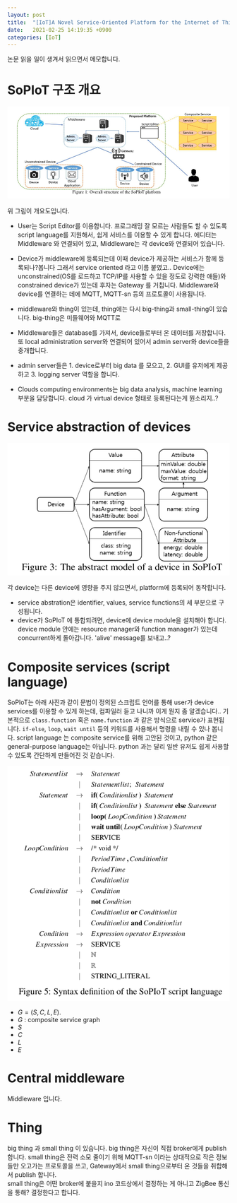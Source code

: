 ```yaml
---
layout: post
title:  "[IoT]A Novel Service-Oriented Platform for the Internet of Things 메모"
date:   2021-02-25 14:19:35 +0900
categories: [IoT]
---
```


논문 읽을 일이 생겨서 읽으면서 메모합니다.

# SoPIoT 구조 개요
![Overall structure](/images/IoT/SoPIoT.png)

위 그림이 개요도입니다. 
- User는 Script Editor를 이용합니다. 프로그래밍 잘 모르는 사람들도 할 수 있도록 script language를 지원해서, 쉽게 서비스를 이용할 수 있게 합니다. 에디터는 Middleware 와 연결되어 있고, Middleware는 각 device와 연결되어 있습니다.   

- Device가 middleware에 등록되는데 이때 device가 제공하는 서비스가 함께 등록되나?봅니다 그래서 service oriented 라고 이름 붙였고..  Device에는 unconstrained(OS를 로드하고 TCP/IP를 사용할 수 있을 정도로 강력한 애들)와 constrained device가 있는데 후자는 Gateway 를 거칩니다. Middleware와 device를 연결하는 데에 MQTT, MQTT-sn 등의 프로토콜이 사용됩니다.  

- middleware와 thing이 있는데, thing에는 다시 big-thing과 small-thing이 있습니다. big-thing은 미들웨어와 MQTT로

- Middleware들은 database를 가져서, device들로부터 온 데이터를 저장합니다. 또 local administration server와 연결되어 있어서 admin server와 device들을 중개합니다.  

- admin server들은 1. device로부터 big data 를 모으고, 2. GUI를 유저에게 제공하고 3. logging server 역할을 합니다. 

- Clouds computing environments는 big data analysis, machine learning 부분을 담당합니다. cloud 가 virtual device 형태로 등록된다는게 뭔소리지..?

# Service abstraction of devices

![DevicesInSoPIoT](../../images/IoT/DevicesInSoPIoT.png)

각 device는 다른 device에 영향을 주지 않으면서, platform에 등록되어 동작합니다. 
- service abstration은 identifier, values, service functions의 세 부분으로 구성됩니다.
- device가 SoPIoT 에 통합되려면, device에 device module을 설치해야 합니다. device module 안에는 resource manager와 function manager가 있는데 concurrent하게 돌아갑니다. 'alive' message를 보내고..? 

# Composite services (script language)


SoPIoT는 아래 사진과 같이 문법이 정의된 스크립트 언어를 통해 user가 device services를 이용할 수 있게 하는데, 컴파일러 듣고 나니까 이게 뭔지 좀 알겠습니다.. 기본적으로 `class.function` 혹은 `name.function` 과 같은 방식으로 service가 표현됩니다. `if-else`, `loop`, `wait until` 등의 키워드를 사용해서 명령을 내릴 수 있나 봅니다. script language 는 composite service를 위해 고안된 것이고, python 같은 general-purpose language는 아닙니다. python 과는 달리 일반 유저도 쉽게 사용할 수 있도록 간단하게 만들어진 것 같습니다. 

![SyntaxDefinitionOfSoPIoTscriptlanguage](../../images/IoT/SyntaxDefinitionOfSoPIoTscriptlanguage.png)

- $G = (S, C, L, E)$. 
- $G$ : composite service graph
- $S$
- $C$
- $L$
- $E$

# Central middleware

Middleware 입니다. 

# Thing
big thing 과 small thing 이 있습니다. big thing은 자신이 직접 broker에게 publish합니다. small thing은 전력 소모 줄이기 위해 MQTT-sn 이라는 상대적으로 작은 정보들만 오고가는 프로토콜을 쓰고, Gateway에서 small thing으로부터 온 것들을 취합해서 publish 합니다.  
small thing은 어떤 broker에 붙을지 ino 코드상에서 결정하는 게 아니고 ZigBee 통신을 통해? 결정한다고 합니다. 